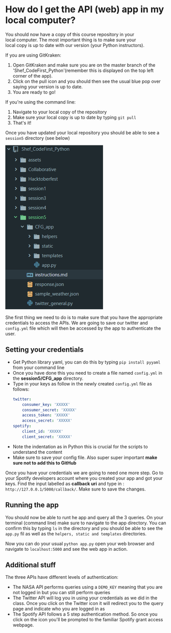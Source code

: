 # How do I get the API \(web\) app in my local computer?

You should now have a copy of this course repository in your  
local computer. The most important thing is to make sure your  
local copy is up to date with our version \(your Python instructors\).

If you are using GitKraken:  
1. Open GitKraken and make sure you are on the master branch of the 'Shef\_CodeFirst\_Python'\(remember this is displayed on the top left corner of the app\).  
2. Click on the pull icon and you should then see the usual blue pop over saying your version is up to date.  
3. You are ready to go!

If you're using the command line:  
1. Navigate to your local copy of the repository  
2. Make sure your local copy is up to date by typing `git pull`  
3. That's it!

Once you have updated your local repository you should be able to see a `session5` directory \(see below\)

  
![struct](../assets/session5_struct.PNG)

She first thing we need to do is to make sure that you have the appropriate credentials to access the APIs. We are going to save our twitter and `config.yml` file which will then be accessed by the app to authenticate the user.

## Setting your credentials

* Get Python library yaml, you can do this by typing `pip install pyyaml` from your command line
* Once you have done this you need to create a file named `config.yml` in the **session5/CFG\_app** directory.
* Type in your keys as follow in the newly created `config.yml` file as follows:
  ```yaml
  twitter:
      consumer_key: 'XXXXX'
      consumer_secret: 'XXXXX'
      access_token: 'XXXXX'
      access_secret: 'XXXXX'
  spotify:
      client_id: 'XXXXX'
      client_secret: 'XXXXX'
  ```
* Note the indentation as in Python this is crucial for the scripts to understand the content 
* Make sure to save your config file. Also super super important **make sure not to add this to GitHub**

Once you have your credentials we are going to need one more step. Go to your Spotify developers account where you created your app and got your keys. Find the input labelled as **callback uri** and type in : `http://127.0.0.1/5000/callback/`. Make sure to save the changes.

## Running the app

You should now be able to runt he app and query all the 3 queries. On your terminal \(command line\) make sure to navigate to the app directory. You can confirm this by typing `ls` in the directory and you should be able to see the `app.py` fil as well as the `helpers, static and templates` directories.

Now you can do your usual `python app.py` open your web browser and navigate to `localhost:5000` and see the web app in action.

## Additional stuff

The three APIs have different levels of authentication:

* The NASA API performs queries using a `DEMO_KEY` meaning that you are not logged in but you can still perform queries
* The Twitter API will log you in using your credentials as we did in the class. Once you click on the Twitter icon it will redirect you to the query page and indicate who you are logged in as
* The Spotify API follows a 5 step authentication method. So once you click on the icon you'll be prompted to the familiar Spotify grant access webpage.



